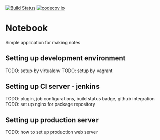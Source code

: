 [![Build Status](http://sjudeu.sk:8080/view/notebook/job/notebook-unit-tests/badge/icon)](http://sjudeu.sk:8080/view/notebook/job/notebook-unit-tests/)
[![codecov.io](https://codecov.io/github/mirobeka/notebook/coverage.svg?branch=master)](https://codecov.io/github/mirobeka/notebook?branch=master)

# Notebook
Simple application for making notes

## Setting up development environment
TODO: setup by virtualenv
TODO: setup by vagrant

## Setting up CI server - jenkins
TODO: plugin, job configurations, build status badge, github integration
TODO: set up nginx for package repository

## Setting up production server
TODO: how to set up production web server

